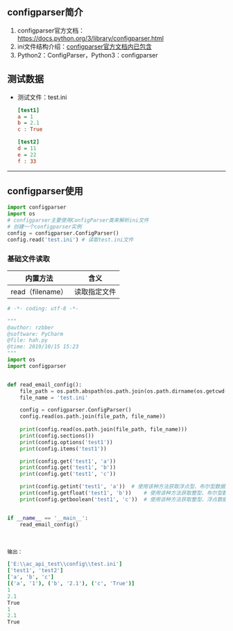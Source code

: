 ## configparser简介

1. configparser官方文档：https://docs.python.org/3/library/configparser.html
2. ini文件结构介绍：[configparser官方文档内已包含](https://docs.python.org/3/library/configparser.html#supported-ini-file-structure)
3. Python2：ConfigParser，Python3：configparser

## 测试数据

- 测试文件：test.ini

  ```ini
  [test1]
  a = 1
  b = 2.1
  c : True
  
  [test2]
  d = 11
  e = 22
  f : 33
  
  ```

  

------

## configparser使用

```python
import configparser
import os
# configparser主要使用ConfigParser类来解析ini文件
# 创建一个configparser实例
config = configparser.ConfigParser()
config.read('test.ini')	# 读取test.ini文件

```

### 基础文件读取

| 内置方法         | 含义         |
| ---------------- | ------------ |
| read（filename） | 读取指定文件 |





```python
# -*- coding: utf-8 -*-

"""
@author: rzbber
@software: PyCharm
@file: hah.py
@time: 2019/10/15 15:23
"""
import os
import configparser


def read_email_config():
    file_path = os.path.abspath(os.path.join(os.path.dirname(os.getcwd()), 'config'))
    file_name = 'test.ini'

    config = configparser.ConfigParser()
    config.read(os.path.join(file_path, file_name))
    
    print(config.read(os.path.join(file_path, file_name)))
    print(config.sections())
    print(config.options('test1'))
    print(config.items('test1'))

    print(config.get('test1', 'a'))
    print(config.get('test1', 'b'))
    print(config.get('test1', 'c'))

    print(config.getint('test1', 'a'))	# 使用该种方法获取浮点型、布尔型数据时，会报错
    print(config.getfloat('test1', 'b'))	# 使用该种方法获取整型、布尔型数据时，会报错
    print(config.getboolean('test1', 'c'))	# 使用该种方法获取整型、浮点数据时，会报错


if __name__ == '__main__':
    read_email_config()


```

　

```coffeescript
输出：

['E:\\ac_api_test\\config\\test.ini']
['test1', 'test2']
['a', 'b', 'c']
[('a', '1'), ('b', '2.1'), ('c', 'True')]
1
2.1
True
1
2.1
True

```

